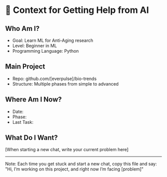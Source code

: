 # 🤖 Context for Getting Help from AI

## Who Am I?
- Goal: Learn ML for Anti-Aging research
- Level: Beginner in ML
- Programming Language: Python

## Main Project
- Repo: github.com/[everpulse]/bio-trends
- Structure: Multiple phases from simple to advanced

## Where Am I Now?
- Date:
- Phase:
- Last Task:

## What Do I Want?
[When starting a new chat, write your current problem here]

---

Note: Each time you get stuck and start a new chat,
copy this file and say: "Hi, I’m working on this project, and right now I’m facing [problem]"
